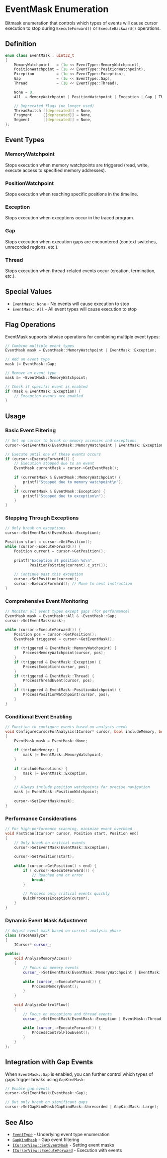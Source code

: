 # EventMask Enumeration

Bitmask enumeration that controls which types of events will cause cursor execution to stop during `ExecuteForward()` or `ExecuteBackward()` operations.

## Definition

```cpp
enum class EventMask : uint32_t
{
    MemoryWatchpoint   = (1u << EventType::MemoryWatchpoint),
    PositionWatchpoint = (1u << EventType::PositionWatchpoint),
    Exception          = (1u << EventType::Exception),
    Gap                = (1u << EventType::Gap),
    Thread             = (1u << EventType::Thread),

    None = 0,
    All  = MemoryWatchpoint | PositionWatchpoint | Exception | Gap | Thread,

    // Deprecated flags (no longer used)
    ThreadSwitch [[deprecated]] = None,
    Fragment     [[deprecated]] = None,
    Segment      [[deprecated]] = None,
};
```

## Event Types

### MemoryWatchpoint
Stops execution when memory watchpoints are triggered (read, write, execute access to specified memory addresses).

### PositionWatchpoint  
Stops execution when reaching specific positions in the timeline.

### Exception
Stops execution when exceptions occur in the traced program.

### Gap
Stops execution when execution gaps are encountered (context switches, unrecorded regions, etc.).

### Thread
Stops execution when thread-related events occur (creation, termination, etc.).

## Special Values

- `EventMask::None` - No events will cause execution to stop
- `EventMask::All` - All event types will cause execution to stop

## Flag Operations

EventMask supports bitwise operations for combining multiple event types:

```cpp
// Combine multiple event types
EventMask mask = EventMask::MemoryWatchpoint | EventMask::Exception;

// Add an event type
mask |= EventMask::Gap;

// Remove an event type  
mask &= ~EventMask::MemoryWatchpoint;

// Check if specific event is enabled
if (mask & EventMask::Exception) {
    // Exception events are enabled
}
```

## Usage

### Basic Event Filtering
```cpp
// Set up cursor to break on memory accesses and exceptions
cursor->SetEventMask(EventMask::MemoryWatchpoint | EventMask::Exception);

// Execute until one of these events occurs
if (cursor->ExecuteForward()) {
    // Execution stopped due to an event
    EventMask currentMask = cursor->GetEventMask();
    
    if (currentMask & EventMask::MemoryWatchpoint) {
        printf("Stopped due to memory watchpoint\n");
    }
    if (currentMask & EventMask::Exception) {
        printf("Stopped due to exception\n");
    }
}
```

### Stepping Through Exceptions
```cpp
// Only break on exceptions
cursor->SetEventMask(EventMask::Exception);

Position start = cursor->GetPosition();
while (cursor->ExecuteForward()) {
    Position current = cursor->GetPosition();
    
    printf("Exception at position %s\n", 
           PositionToString(current).c_str());
    
    // Continue past this exception
    cursor->SetPosition(current);
    cursor->ExecuteForward(); // Move to next instruction
}
```

### Comprehensive Event Monitoring
```cpp
// Monitor all event types except gaps (for performance)
EventMask mask = EventMask::All & ~EventMask::Gap;
cursor->SetEventMask(mask);

while (cursor->ExecuteForward()) {
    Position pos = cursor->GetPosition();
    EventMask triggered = cursor->GetEventMask();
    
    if (triggered & EventMask::MemoryWatchpoint) {
        ProcessMemoryWatchpoint(cursor, pos);
    }
    if (triggered & EventMask::Exception) {
        ProcessException(cursor, pos);
    }
    if (triggered & EventMask::Thread) {
        ProcessThreadEvent(cursor, pos);
    }
    if (triggered & EventMask::PositionWatchpoint) {
        ProcessPositionWatchpoint(cursor, pos);
    }
}
```

### Conditional Event Enabling
```cpp
// Function to configure events based on analysis needs
void ConfigureCursorForAnalysis(ICursor* cursor, bool includeMemory, bool includeExceptions)
{
    EventMask mask = EventMask::None;
    
    if (includeMemory) {
        mask |= EventMask::MemoryWatchpoint;
    }
    
    if (includeExceptions) {
        mask |= EventMask::Exception;
    }
    
    // Always include position watchpoints for precise navigation
    mask |= EventMask::PositionWatchpoint;
    
    cursor->SetEventMask(mask);
}
```

### Performance Considerations
```cpp
// For high-performance scanning, minimize event overhead
void FastScan(ICursor* cursor, Position start, Position end)
{
    // Only break on critical events
    cursor->SetEventMask(EventMask::Exception);
    
    cursor->SetPosition(start);
    
    while (cursor->GetPosition() < end) {
        if (!cursor->ExecuteForward()) {
            // Reached end or error
            break;
        }
        
        // Process only critical events quickly
        QuickProcessException(cursor);
    }
}
```

### Dynamic Event Mask Adjustment
```cpp
// Adjust event mask based on current analysis phase
class TraceAnalyzer
{
    ICursor* cursor_;
    
public:
    void AnalyzeMemoryAccess()
    {
        // Focus on memory events
        cursor_->SetEventMask(EventMask::MemoryWatchpoint | EventMask::Gap);
        
        while (cursor_->ExecuteForward()) {
            ProcessMemoryEvent();
        }
    }
    
    void AnalyzeControlFlow()
    {
        // Focus on exceptions and thread events
        cursor_->SetEventMask(EventMask::Exception | EventMask::Thread);
        
        while (cursor_->ExecuteForward()) {
            ProcessControlFlowEvent();
        }
    }
};
```

## Integration with Gap Events

When `EventMask::Gap` is enabled, you can further control which types of gaps trigger breaks using `GapKindMask`:

```cpp
// Enable gap events
cursor->SetEventMask(EventMask::Gap);

// But only break on significant gaps
cursor->SetGapKindMask(GapKindMask::Unrecorded | GapKindMask::Large);
```

## See Also

- [`EventType`](enum-EventType.md) - Underlying event type enumeration
- [`GapKindMask`](enum-GapKindMask.md) - Gap event filtering
- [`ICursorView::SetEventMask`](interface-ICursorView.md#seteventmask) - Setting event masks
- [`ICursorView::ExecuteForward`](interface-ICursorView.md#executeforward) - Execution with events
